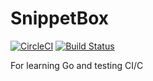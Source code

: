 # SnippetBox

[![CircleCI](https://circleci.com/gh/dangnm2/snippetbox/tree/master.svg?style=svg)](https://circleci.com/gh/dangnm2/snippetbox/tree/master)
[![Build Status](https://travis-ci.org/dangnm2/snippetbox.svg?branch=master)](https://travis-ci.org/dangnm2/snippetbox)

For learning Go and testing CI/C
